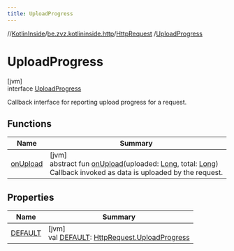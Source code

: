 ```yaml
---
title: UploadProgress
---
```

//[KotlinInside](../../../../index.html)/[be.zvz.kotlininside.http](../../index.html)/[HttpRequest](../index.html)
/[UploadProgress](index.html)

# UploadProgress

[jvm]\
interface [UploadProgress](index.html)

Callback interface for reporting upload progress for a request.

## Functions

| Name | Summary |
|---|---|
| [onUpload](on-upload.html) | [jvm]<br>abstract fun [onUpload](on-upload.html)(uploaded: [Long](https://kotlinlang.org/api/latest/jvm/stdlib/kotlin/-long/index.html), total: [Long](https://kotlinlang.org/api/latest/jvm/stdlib/kotlin/-long/index.html))<br>Callback invoked as data is uploaded by the request. |

## Properties

| Name | Summary |
|---|---|
| [DEFAULT](-d-e-f-a-u-l-t.html) | [jvm]<br>val [DEFAULT](-d-e-f-a-u-l-t.html): [HttpRequest.UploadProgress](index.html) |

